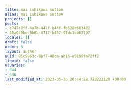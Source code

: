 ```yaml
---
title: mai ishikawa sutton
alias: mai ishikawa sutton
projects: []
posts:
- c747c8ff-4a7b-447f-b44f-fb528e603482
- 35a049be-6b8b-4717-b467-97dc1cb62797
locales: []
draft: false
order: 6
layout: author
uuid: 05c5963c-8bf7-40ca-ab16-e9199fa72ff2
liquid: false
usuaries:
- 644
- 646
last_modified_at: 2023-05-30 20:44:28.720222120 +00:00
---
```


<p style="text-align:start"></p>